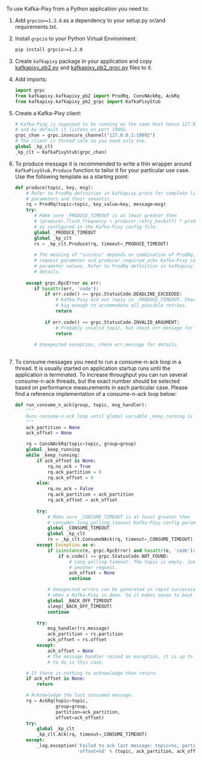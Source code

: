 To use Kafka-Pixy from a Python application you need to:

1. Add `grpcio>=1.2.0` as a dependency to your setup.py or/and requirements.txt.

2. Install `grpcio` to your Python Virtual Environment:

    ```bash
    pip install grpcio>=1.2.0
    ```

3. Create `kafkapixy` package in your application and copy
 [kafkapixy_pb2.py](https://github.com/mailgun/blob/master/kafka-pixy/gen/python/kafkapixy_pb2.py) and
 [kafkapixy_pb2_grpc.py](https://github.com/mailgun/blob/master/kafka-pixy/gen/python/kafkapixy_pb2.py)
 files to it.

4. Add imports:

    ```python
    import grpc
    from kafkapixy.kafkapixy_pb2 import ProdRq, ConsNAckRq, AckRq
    from kafkapixy.kafkapixy_pb2_grpc import KafkaPixyStub
    ```

5. Create a Kafka-Pixy client:

    ```python
    # Kafka-Pixy is supposed to be running on the same host hence 127.0.0.1,
    # and by default it listens on port 19092.
    grpc_chan = grpc.insecure_channel("127.0.0.1:19092")
    # The client is thread safe so you need only one.
    global _kp_clt
    _kp_clt = KafkaPixyStub(grpc_chan) 
    ```
    
6. To produce message it is recommended to write a thin wrapper around
 `KafkaPixyStub.Produce` function to tailor it for your particular use case.
 Use the following template as a starting point:

    ```python
    def produce(topic, key, msg):
        # Refer to ProdRq definition in kafkapixy.proto for complete list of
        # parameters and their semantic.
        rq = ProdRq(topic=topic, key_value=key, message=msg)
        try:
           # Make sure _PRODUCE_TIMEOUT is at least greater then 
           # (producer.flush_frequency + producer.retry_backoff) * producer.retry_max
           # as configured in the Kafka-Pixy config file.
           global _PRODUCE_TIMEOUT
           global _kp_clt
           rs = _kp_clt.Produce(rq, timeout=_PRODUCE_TIMEOUT)
        
           # The meaning of "success" depends on combination of ProdRq.async_mode
           # request parameter and producer.required_acks Kafka-Pixy config
           # parameter values. Refer to ProdRq definition in kafkapixy.proto for
           # details.
         
        except grpc.RpcError as err:
           if hasattr(err, 'code'):
               if err.code() == grpc.StatusCode.DEADLINE_EXCEEDED:
                   # Kafka-Pixy did not reply in _PRODUCE_TIMEOUT. Check if it is
                   # big enough to accommodate all possible retries.
                   return
                
               if err.code() == grpc.StatusCode.INVALID_ARGUMENT:
                   # Probably invalid topic, but check err.message for details.
                   return
                
           # Unexpected exception, check err.message for details.
           
    ```
    
7. To consume messages you need to run a consume-n-ack loop in a thread. It is
 usually started on application startup runs until the application is
 terminated. To increase throughput you can run several consume-n-ack threads,
 but the exact number should be selected based on performance measurements in
 each particular case. Please find a reference implementation of a
 consume-n-ack loop below:
    
    ```python
    def run_consume_n_ack(group, topic, msg_handler):
        """
        Runs consume-n-ack loop until global variable _keep_running is set to False. 
        """
        ack_partition = None
        ack_offset = None
    
        rq = ConsNAckRq(topic=topic, group=group)
        global _keep_running
        while _keep_running:
            if ack_offset is None:
                rq.no_ack = True
                rq.ack_partition = 0
                rq.ack_offset = 0
            else:
                rq.no_ack = False
                rq.ack_partition = ack_partition
                rq.ack_offset = ack_offset    
            
            try:
                # Make sure _CONSUME_TIMEOUT is at least greater then 
                # consumer.long_polling_timeout Kafka-Pixy config parameter value.
                global _CONSUME_TIMEOUT
                global _kp_clt
                rs = _kp_clt.ConsumeNAck(rq, timeout=_CONSUME_TIMEOUT)
            except Exception as e:
                if isinstance(e, grpc.RpcError) and hasattr(e, 'code'):
                    if e.code() == grpc.StatusCode.NOT_FOUND:
                        # Long polling timeout. The topic is empty. Just make
                        # another request.
                        ack_offset = None
                        continue
    
                # Unexpected errors can be generated in rapid succession e.g.
                # when a Kafka-Pixy is down. So it makes sense to back off.
                global _BACK_OFF_TIMEOUT
                sleep(_BACK_OFF_TIMEOUT)
                continue
    
            try:
                msg_handler(rs.message)
                ack_partition = rs.partition
                ack_offset = rs.offset
            except:
                ack_offset = None
                # The message handler raised an exception, it is up to you what
                # to do in this case.
    
        # If there is nothing to acknowledge then return.
        if ack_offset is None:
            return
    
        # Acknowledge the last consumed message.
        rq = AckRq(topic=topic,
                   group=group,
                   partition=ack_partition,
                   offset=ack_offset)
        try:
            global _kp_clt
            _kp_clt.Ack(rq, timeout=_CONSUME_TIMEOUT)
        except:
            _log.exception('Failed to ack last message: topic=%s, partition=%d, '
                           'offset=%d' % (topic, ack_partition, ack_offset))

    ``` 